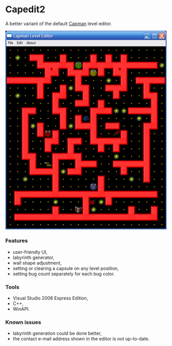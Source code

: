 # Capedit2
A better variant of the default [Capman](http://napko.fi/games/capman/) level editor.

![screenshot](screenshot.png)

### Features
* user-friendly UI,
* labyrinth generator,
* wall shape adjustment,
* setting or clearing a capsule on any level position,
* setting bug count separately for each bug color.

### Tools
* Visual Studio 2008 Express Edition,
* C++,
* WinAPI.

### Known issues
* labyrinth generation could be done better,
* the contact e-mail address shown in the editor is not up-to-date.
